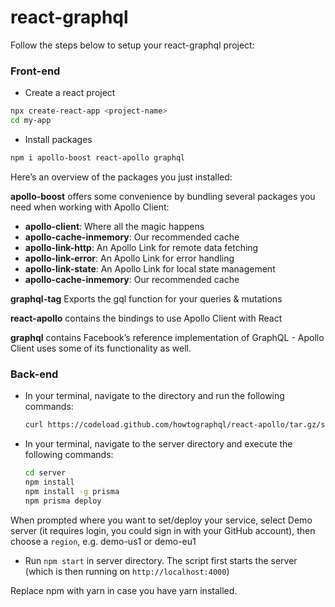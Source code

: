 # react-graphql

Follow the steps below to setup your react-graphql project:

### Front-end

- Create a react project
```sh
npx create-react-app <project-name>
cd my-app
```
- Install packages
```sh
npm i apollo-boost react-apollo graphql
```
Here’s an overview of the packages you just installed:

**apollo-boost** offers some convenience by bundling several packages you need when working with Apollo Client:
- **apollo-client**: Where all the magic happens
- **apollo-cache-inmemory**: Our recommended cache
- **apollo-link-http**: An Apollo Link for remote data fetching
- **apollo-link-error**: An Apollo Link for error handling
- **apollo-link-state**: An Apollo Link for local state management
- **apollo-cache-inmemory**: Our recommended cache

**graphql-tag** Exports the gql function for your queries & mutations

**react-apollo** contains the bindings to use Apollo Client with React

**graphql** contains Facebook’s reference implementation of GraphQL - Apollo Client uses some of its functionality as well.

### Back-end

- In your terminal, navigate to the <project> directory and run the following commands:
  ```sh
  curl https://codeload.github.com/howtographql/react-apollo/tar.gz/starter | tar -xz --strip=1 react-apollo-starter/server
  ```
- In your terminal, navigate to the server directory and execute the following commands:
  ```sh
  cd server
  npm install
  npm install -g prisma
  npm prisma deploy
    ```
When prompted where you want to set/deploy your service, select Demo server (it requires login, you could sign in with your GitHub account), then choose a `region`, e.g. demo-us1 or demo-eu1

- Run `npm start` in server directory. The script first starts the server (which is then running on `http://localhost:4000`)

Replace npm with yarn in case you have yarn installed.

